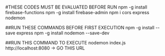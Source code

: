 #

#THESE CODES MUST BE EVALUATED BEFORE RUN
npm -g install firebase-functions
npm -g install firebase-admin
npm i cors express nodemon

##RUN THESE COMMANDS BEFORE FIRST EXECUTION
npm -g install --save express
npm -g install nodemon --save-dev

##RUN THIS COMMAND TO EXECUTE
nodemon index.js
http://localhost:8080 -> GO THIS URL
